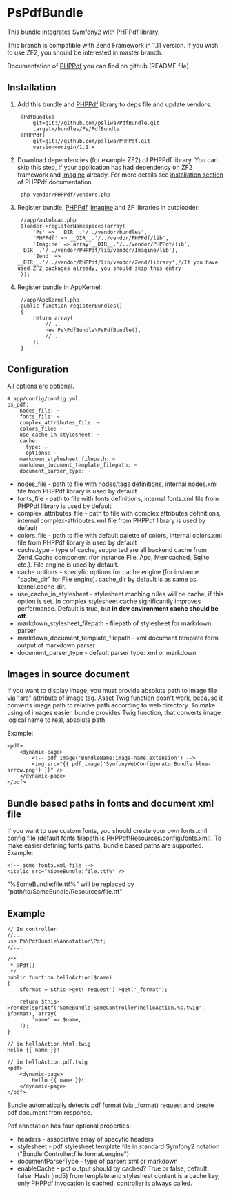 PsPdfBundle
===========

This bundle integrates Symfony2 with [PHPPdf][1] library.

This branch is compatible with Zend Framework in 1.11 version. If you wish to use ZF2, you should be interested in master branch.

Documentation of [PHPPdf][1] you can find on github (README file).

Installation
------------

  1. Add this bundle and [PHPPdf][1] library to deps file and update vendors:

          [PdfBundle]
              git=git://github.com/psliwa/PdfBundle.git
              target=/bundles/Ps/PdfBundle
          [PHPPdf]
              git=git://github.com/psliwa/PHPPdf.git
              version=origin/1.1.x

  2. Download dependencies (for example ZF2) of PHPPdf library. You can skip this step, if your application has had dependency on ZF2 framework and [Imagine][2] already. For more details see [installation section](https://github.com/psliwa/PHPPdf#installation) of PHPPdf documentation.
  
          php vendor/PHPPdf/vendors.php

  3. Register bundle, [PHPPdf][1], [Imagine][2] and ZF libraries in autoloader:

          //app/autoload.php
          $loader->registerNamespaces(array(
              'Ps' => __DIR__.'/../vendor/bundles',
              'PHPPdf' => __DIR__.'/../vendor/PHPPdf/lib',
              'Imagine' => array(__DIR__.'/../vendor/PHPPdf/lib', __DIR__.'/../vendor/PHPPdf/lib/vendor/Imagine/lib'),
              'Zend' => __DIR__.'/../vendor/PHPPdf/lib/vendor/Zend/library',//If you have used ZF2 packages already, you should skip this entry
          ));

  4. Register bundle in AppKernel:

          //app/AppKernel.php
          public function registerBundles()
          {
              return array(
                  // ..
                  new Ps\PdfBundle\PsPdfBundle(),
                  // ..
              );
          }

Configuration
-------------

All options are optional.

    # app/config/config.yml
    ps_pdf:
        nodes_file: ~
        fonts_file: ~
        complex_attributes_file: ~
        colors_file: ~
        use_cache_in_stylesheet: ~
        cache:
          type: ~
          options: ~
        markdown_stylesheet_filepath: ~
        markdown_document_template_filepath: ~
        document_parser_type: ~

* nodes_file - path to file with nodes/tags definitions, internal nodes.xml file from PHPPdf library is used by default
* fonts_file - path to file with fonts definitions, internal fonts.xml file from PHPPdf library is used by default
* complex_attributes_file - path to file with complex attributes definitions, internal complex-attributes.xml file from PHPPdf library is used by default
* colors_file - path to file with default palette of colors, internal colors.xml file from PHPPdf library is used by default
* cache.type - type of cache, supported are all backend cache from Zend_Cache component (for instance File, Apc, Memcached, Sqlite etc.). File engine is used by default.
* cache.options - specyfic options for cache engine (for instance "cache_dir" for File engine). cache_dir by default is as same as kernel.cache_dir.
* use_cache_in_stylesheet - stylesheet maching rules will be cache, if this option is set. In complex stylesheet cache significantly improves performance. Default is true, but **in dev environment cache should be off**.
* markdown_stylesheet_filepath - filepath of stylesheet for markdown parser
* markdown_document_template_filepath - xml document template form output of markdown parser
* document_parser_type - default parser type: xml or markdown

Images in source document
-------------------------

If you want to display image, you must provide absolute path to image file via "src" attribute of image tag. Asset Twig function dosn't work, because it converts image path to relative path according to web directory. To make using of images easier, bundle provides Twig function, that converts image logical name to real, absolute path.

Example:

    <pdf>
        <dynamic-page>
            <!-- pdf_image('BundleName:image-name.extension') -->
            <img src="{{ pdf_image('SymfonyWebConfiguratorBundle:blue-arrow.png') }}" />
        </dynamic-page>
    </pdf>

Bundle based paths in fonts and document xml file
-------------------------------------------------

If you want to use custom fonts, you should create your own fonts.xml config file (default fonts filepath is PHPPdf\Resources\config\fonts.xml). To make easier defining fonts paths, bundle based paths are supported. Example:

    <!-- some fonts.xml file -->
    <italic src="%SomeBundle:file.ttf%" /> 
    
"%SomeBundle:file.ttf%" will be replaced by "path/to/SomeBundle/Resources/file.ttf"

Example
-------
    // In controller
    //...
    use Ps\PdfBundle\Annotation\Pdf;
    //...
    
    /**
     * @Pdf()
     */
    public function helloAction($name)
    {
        $format = $this->get('request')->get('_format');
        
        return $this->render(sprintf('SomeBundle:SomeController:helloAction.%s.twig', $format), array(
            'name' => $name,
        ));
    }
    
    // in helloAction.html.twig
    Hello {{ name }}!
    
    // in helloAction.pdf.twig
    <pdf>
        <dynamic-page>
            Hello {{ name }}!
        </dynamic-page>
    </pdf>
    
Bundle automatically detects pdf format (via _format) request and create pdf document from response.

Pdf annotation has four optional properties:

* headers - associative array of specyfic headers
* stylesheet - pdf stylesheet template file in standard Symfony2 notation ("Bundle:Controller:file.format.engine")
* documentParserType - type of parser: xml or markdown
* enableCache - pdf output should by cached? True or false, default: false. Hash (md5) from template and stylesheet content is a cache key, only PHPPdf invocation is cached, controller is always called.

[1]: https://github.com/psliwa/PHPPdf
[2]: https://github.com/avalanche123/Imagine